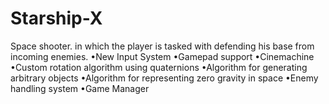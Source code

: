 # Starship-X
Space shooter. in which the player is tasked with defending his
base from incoming enemies.
•New Input System
•Gamepad support
•Cinemachine
•Custom rotation algorithm using quaternions
•Algorithm for generating arbitrary objects
•Algorithm for representing zero gravity in space
•Enemy handling system
•Game Manager
